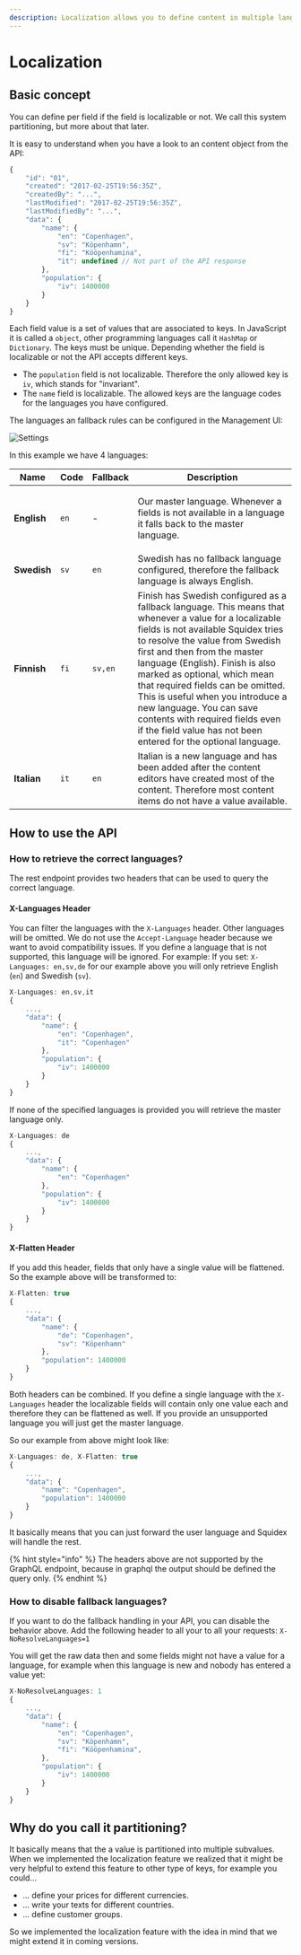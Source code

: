 ```yaml
---
description: Localization allows you to define content in multiple languages.
---
```


# Localization

## Basic concept

You can define per field if the field is localizable or not. We call this system partitioning, but more about that later.

It is easy to understand when you have a look to an content object from the API:

```javascript
{ 
    "id": "01",
    "created": "2017-02-25T19:56:35Z",
    "createdBy": "...",
    "lastModified": "2017-02-25T19:56:35Z",
    "lastModifiedBy": "...",
    "data": {
        "name": {
            "en": "Copenhagen",
            "sv": "Köpenhamn",
            "fi": "Kööpenhamina",
            "it": undefined // Not part of the API response
        },
        "population": {
            "iv": 1400000
        }
    }
}
```

Each field value is a set of values that are associated to keys. In JavaScript it is called a `object`, other programming languages call it `HashMap` or `Dictionary`. The keys must be unique. Depending whether the field is localizable or not the API accepts different keys.

* The `population` field is not localizable. Therefore the only allowed key is `iv`, which stands for "invariant".
* The `name` field is localizable. The allowed keys are the language codes for the languages you have configured.

The languages an fallback rules can be configured in the Management UI:

![Settings](../../.gitbook/assets/settings.png)

In this example we have 4 languages:

| Name         | Code | Fallback | Description                                                                                                                                                                                                                                                                                                                                                                                                                                                                                 |
| ------------ | ---- | -------- | ------------------------------------------------------------------------------------------------------------------------------------------------------------------------------------------------------------------------------------------------------------------------------------------------------------------------------------------------------------------------------------------------------------------------------------------------------------------------------------------- |
| **English**  | `en` | -        | <p></p><p>Our master language. Whenever a fields is not available in a language it falls back to the master language.</p>                                                                                                                                                                                                                                                                                                                                                                   |
| **Swedish**  | `sv` | `en`     | Swedish has no fallback language configured, therefore the fallback language is always English.                                                                                                                                                                                                                                                                                                                                                                                             |
| **Finnish**  | `fi` | `sv,en`  | Finish has Swedish configured as a fallback language. This means that whenever a value for a localizable fields is not available Squidex tries to resolve the value from Swedish first and then from the master language (English). Finish is also marked as optional, which mean that required fields can be omitted. This is useful when you introduce a new language. You can save contents with required fields even if the field value has not been entered for the optional language. |
| **Italian**  | `it` | `en`     | Italian is a new language and has been added after the content editors have created most of the content. Therefore most content items do not have a value available.                                                                                                                                                                                                                                                                                                                        |

## How to use the API

### How to retrieve the correct languages?

The rest endpoint provides two headers that can be used to query the correct language.

#### X-Languages Header

You can filter the languages with the `X-Languages` header. Other languages will be omitted. We do not use the `Accept-Language` header because we want to avoid compatibility issues. If you define a language that is not supported, this language will be ignored. For example: If you set: `X-Languages: en,sv,de` for our example above you will only retrieve English (`en`) and Swedish (`sv`).

```javascript
X-Languages: en,sv,it
{ 
    ...,
    "data": {
        "name": {
            "en": "Copenhagen",
            "it": "Copenhagen"
        },
        "population": {
            "iv": 1400000
        }
    }
}
```

If none of the specified languages is provided you will retrieve the master language only.

```javascript
X-Languages: de
{ 
    ...,
    "data": {
        "name": {
            "en": "Copenhagen"
        },
        "population": {
            "iv": 1400000
        }
    }
}
```

#### X-Flatten Header

If you add this header, fields that only have a single value will be flattened. So the example above will be transformed to:

```javascript
X-Flatten: true
{ 
    ...,
    "data": {
        "name": {
            "de": "Copenhagen",
            "sv": "Köpenhamn"
        },
        "population": 1400000
    }
}
```

Both headers can be combined. If you define a single language with the `X-Languages` header the localizable fields will contain only one value each and therefore they can be flattened as well. If you provide an unsupported language you will just get the master language.

So our example from above might look like:

```javascript
X-Languages: de, X-Flatten: true
{ 
    ...,
    "data": {
        "name": "Copenhagen",
        "population": 1400000
    }
}
```

It basically means that you can just forward the user language and Squidex will handle the rest.

{% hint style="info" %}
The headers above are not supported by the GraphQL endpoint, because in graphql the output should be defined the query only.
{% endhint %}

### How to disable fallback languages?

If you want to do the fallback handling in your API, you can disable the behavior above. Add the following header to all your to all your requests: `X-NoResolveLanguages=1`

You will get the raw data then and some fields might not have a value for a language, for example when this language is new and nobody has entered a value yet:

```javascript
X-NoResolveLanguages: 1
{ 
    ...,
    "data": {
        "name": {
            "en": "Copenhagen",
            "sv": "Köpenhamn",
            "fi": "Kööpenhamina",
        },
        "population": {
            "iv": 1400000
        }
    }
}
```

## Why do you call it partitioning?

It basically means that the a value is partitioned into multiple subvalues. When we implemented the localization feature we realized that it might be very helpful to extend this feature to other type of keys, for example you could...

* ... define your prices for different currencies.
* ... write your texts for different countries.
* ... define customer groups.

So we implemented the localization feature with the idea in mind that we might extend it in coming versions.
